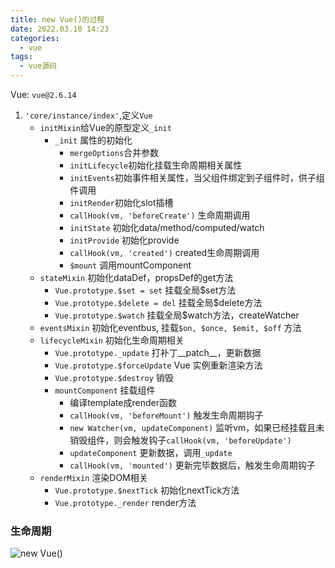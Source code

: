 ```yaml
---
title: new Vue()的过程
date: 2022.03.10 14:23
categories: 
  - vue
tags:
  - vue源码
---
```

Vue: `vue@2.6.14`

1. `'core/instance/index'`,定义`Vue`
   * `initMixin`给Vue的原型定义`_init`
     * `_init` 属性的初始化
       * `mergeOptions`合并参数
       * `initLifecycle`初始化挂载生命周期相关属性
       * `initEvents`初始事件相关属性，当父组件绑定到子组件时，供子组件调用
       * `initRender`初始化slot插槽
       * `callHook(vm, 'beforeCreate')` 生命周期调用
       * `initState` 初始化data/method/computed/watch
       * `initProvide` 初始化provide
       * `callHook(vm, 'created')` created生命周期调用
       * `$mount` 调用mountComponent
       <!-- more -->
   * `stateMixin` 初始化dataDef，propsDef的get方法
     * `Vue.prototype.$set = set` 挂载全局$set方法
     * `Vue.prototype.$delete = del` 挂载全局$delete方法
     * `Vue.prototype.$watch` 挂载全局$watch方法，createWatcher
   * `eventsMixin` 初始化eventbus, 挂载`$on, $once, $emit, $off` 方法
   * `lifecycleMixin` 初始化生命周期相关
     * `Vue.prototype._update` 打补丁\_\_patch\_\_，更新数据
     * `Vue.prototype.$forceUpdate` Vue 实例重新渲染方法
     * `Vue.prototype.$destroy` 销毁
     * `mountComponent` 挂载组件
       * 编译template成render函数
       * `callHook(vm, 'beforeMount')` 触发生命周期钩子
       * `new Watcher(vm, updateComponent)` 监听vm，如果已经挂载且未销毁组件，则会触发钩子`callHook(vm, 'beforeUpdate')`
       * `updateComponent` 更新数据，调用`_update`
       * `callHook(vm, 'mounted')` 更新完毕数据后，触发生命周期钩子
   * `renderMixin` 渲染DOM相关
     * `Vue.prototype.$nextTick` 初始化nextTick方法
     * `Vue.prototype._render` render方法



### 生命周期

![new Vue()](https://fastly.jsdelivr.net/gh/BestJarvan/pic-imgs/imgs/202203081423948.png)

